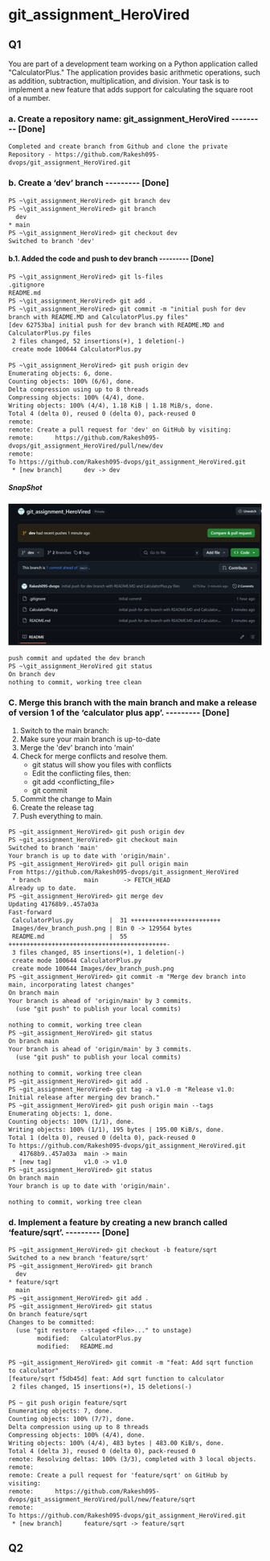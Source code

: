 # git_assignment_HeroVired

## Q1
 You are part of a development team working on a Python application called "CalculatorPlus." The application provides basic arithmetic operations, such as addition, subtraction, multiplication, and division. Your task is to implement a new feature that adds support for calculating the square root of a number.

### a. Create a repository name: git_assignment_HeroVired --------- [Done] 
```
Completed and create branch from Github and clone the private Repository - https://github.com/Rakesh095-dvops/git_assignment_HeroVired.git
```
### b. Create a ‘dev’ branch --------- [Done]
```
PS ~\git_assignment_HeroVired> git branch dev 
PS ~\git_assignment_HeroVired> git branch 
  dev
* main
PS ~\git_assignment_HeroVired> git checkout dev    
Switched to branch 'dev'
```
#### b.1. Added the code and push to dev branch --------- [Done]
```
PS ~\git_assignment_HeroVired> git ls-files
.gitignore
README.md
PS ~\git_assignment_HeroVired> git add .
PS ~\git_assignment_HeroVired> git commit -m "initial push for dev branch with README.MD and CalculatorPlus.py files"
[dev 62753ba] initial push for dev branch with README.MD and CalculatorPlus.py files
 2 files changed, 52 insertions(+), 1 deletion(-)
 create mode 100644 CalculatorPlus.py

PS ~\git_assignment_HeroVired> git push origin dev   
Enumerating objects: 6, done.
Counting objects: 100% (6/6), done.
Delta compression using up to 8 threads
Compressing objects: 100% (4/4), done.
Writing objects: 100% (4/4), 1.18 KiB | 1.18 MiB/s, done.
Total 4 (delta 0), reused 0 (delta 0), pack-reused 0
remote: 
remote: Create a pull request for 'dev' on GitHub by visiting:
remote:      https://github.com/Rakesh095-dvops/git_assignment_HeroVired/pull/new/dev
remote:
To https://github.com/Rakesh095-dvops/git_assignment_HeroVired.git
 * [new branch]      dev -> dev

```
##### SnapShot 
![alt text](Images/dev_branch_push.png)

```
push commit and updated the dev branch 
PS ~\git_assignment_HeroVired git status
On branch dev
nothing to commit, working tree clean

```
### C. Merge this branch with the main branch and make a release of version 1 of the ‘calculator plus app’. --------- [Done]
1. Switch to the main branch:
2. Make sure your main branch is up-to-date
3. Merge the 'dev' branch into 'main'
4. Check for merge conflicts and resolve them.
    - git status will show you files with conflicts
    - Edit the conflicting files, then:
    - git add <conflicting_file>
    - git commit
5. Commit the change to Main
6. Create the release tag
7. Push everything to main.
```
PS ~git_assignment_HeroVired> git push origin dev
PS ~git_assignment_HeroVired> git checkout main
Switched to branch 'main'
Your branch is up to date with 'origin/main'.
PS ~git_assignment_HeroVired> git pull origin main
From https://github.com/Rakesh095-dvops/git_assignment_HeroVired
 * branch            main       -> FETCH_HEAD
Already up to date.
PS ~git_assignment_HeroVired> git merge dev
Updating 41768b9..457a03a
Fast-forward
 CalculatorPlus.py          |  31 +++++++++++++++++++++++++
 Images/dev_branch_push.png | Bin 0 -> 129564 bytes
 README.md                  |  55 ++++++++++++++++++++++++++++++++++++++++++++-
 3 files changed, 85 insertions(+), 1 deletion(-)
 create mode 100644 CalculatorPlus.py
 create mode 100644 Images/dev_branch_push.png
PS ~git_assignment_HeroVired> git commit -m "Merge dev branch into main, incorporating latest changes"
On branch main
Your branch is ahead of 'origin/main' by 3 commits.
  (use "git push" to publish your local commits)

nothing to commit, working tree clean
PS ~git_assignment_HeroVired> git status
On branch main
Your branch is ahead of 'origin/main' by 3 commits.
  (use "git push" to publish your local commits)

nothing to commit, working tree clean
PS ~git_assignment_HeroVired> git add .
PS ~git_assignment_HeroVired> git tag -a v1.0 -m "Release v1.0: Initial release after merging dev branch."
PS ~git_assignment_HeroVired> git push origin main --tags
Enumerating objects: 1, done.
Counting objects: 100% (1/1), done.
Writing objects: 100% (1/1), 195 bytes | 195.00 KiB/s, done.
Total 1 (delta 0), reused 0 (delta 0), pack-reused 0
To https://github.com/Rakesh095-dvops/git_assignment_HeroVired.git
   41768b9..457a03a  main -> main
 * [new tag]         v1.0 -> v1.0
PS ~git_assignment_HeroVired> git status
On branch main
Your branch is up to date with 'origin/main'.

nothing to commit, working tree clean

```
### d. Implement a feature by creating a new branch called ‘feature/sqrt’. --------- [Done]

```
PS ~git_assignment_HeroVired> git checkout -b feature/sqrt
Switched to a new branch 'feature/sqrt'
PS ~git_assignment_HeroVired> git branch
  dev
* feature/sqrt
  main
PS ~git_assignment_HeroVired> git add .     
PS ~git_assignment_HeroVired> git status
On branch feature/sqrt
Changes to be committed:
  (use "git restore --staged <file>..." to unstage)
        modified:   CalculatorPlus.py
        modified:   README.md

PS ~git_assignment_HeroVired> git commit -m "feat: Add sqrt function to calculator"              
[feature/sqrt f5db45d] feat: Add sqrt function to calculator
 2 files changed, 15 insertions(+), 15 deletions(-)

PS ~ git push origin feature/sqrt
Enumerating objects: 7, done.
Counting objects: 100% (7/7), done.
Delta compression using up to 8 threads
Compressing objects: 100% (4/4), done.
Writing objects: 100% (4/4), 483 bytes | 483.00 KiB/s, done.
Total 4 (delta 3), reused 0 (delta 0), pack-reused 0
remote: Resolving deltas: 100% (3/3), completed with 3 local objects.
remote:
remote: Create a pull request for 'feature/sqrt' on GitHub by visiting:
remote:      https://github.com/Rakesh095-dvops/git_assignment_HeroVired/pull/new/feature/sqrt
remote:
To https://github.com/Rakesh095-dvops/git_assignment_HeroVired.git
 * [new branch]      feature/sqrt -> feature/sqrt

```
































## Q2 